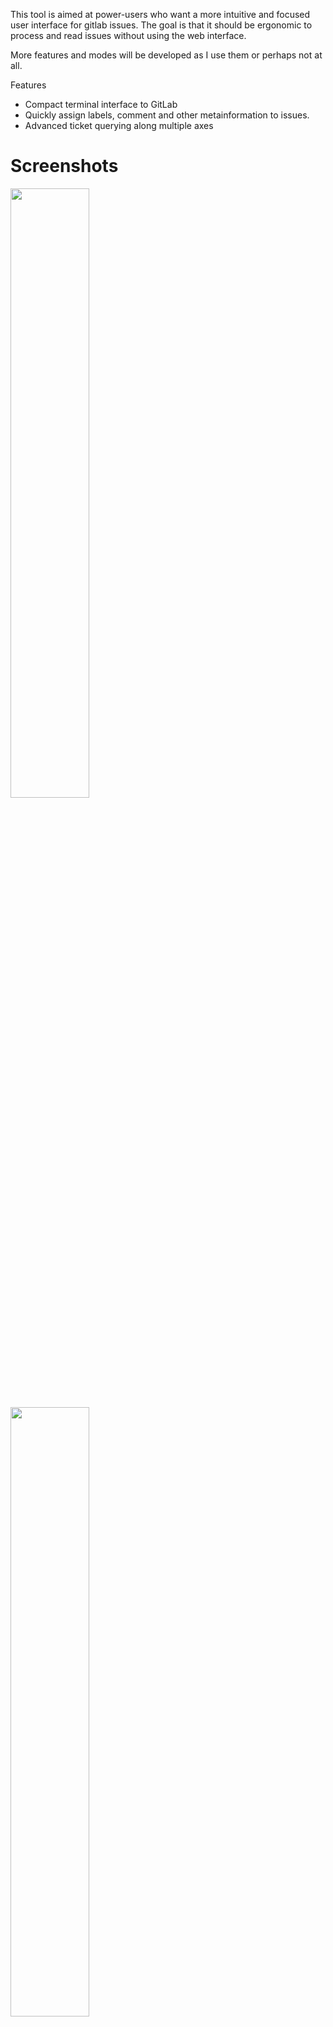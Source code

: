 This tool is aimed at power-users who want a more intuitive and focused
user interface for gitlab issues. The goal is that it should be ergonomic to
process and read issues without using the web interface.

More features and modes will be developed as I use them or perhaps not at all.

Features

* Compact terminal interface to GitLab
* Quickly assign labels, comment and other metainformation to issues.
* Advanced ticket querying along multiple axes

# Screenshots

<img src="https://i.imgur.com/16U6sqi.png" width=50%>
<img src="https://i.imgur.com/p10H3am.png" width=50%>

# Key bindings

## Ticket List

|Key  | Definition                 |
|-----|----------------------------|
| C-q | Quit                       |
| g   | Goto Ticket                |
| s   | Search by open/closed      |
| c   | Search by ticket scope     |
| l   | Search by label            |
| m   | Search by milestone        |
| a   | Search by author           |
| o   | Search by owner            |
| w   | Search by weight           |
| /   | Search by keyword          |
| C-o | Toggle Asc/Desc            |
| C-s | Toggle CreatedAt/UpdatedAt |

## Ticket Page

|Key  | Definition                 |
|-----|----------------------------|
| ESC | Return to Ticket List      |
| g   | Goto Ticket                |
| F10 | Commit ticket changes      |
| s   | Toggle Open/Close Status   |
| t   | Modify title               |
| l   | Modify labels              |
| m   | Modify milestone           |
| o   | Modify owner               |
| w   | Modify weight              |
| c   | Add a new comment          |
| d   | Modify description         |
| v   | View currently selected comment |
| n   | Move to next issue         |
| p   | Move to previous issue     |



# Building

The only tested configuration is with cabal new-build with GHC-8.6.4 and cabal-install-2.4.0.0.

```
cabal new-run
```
